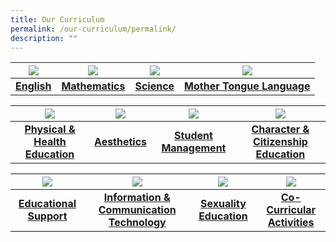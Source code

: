 ```yaml
---
title: Our Curriculum
permalink: /our-curriculum/permalink/
description: ""
---
```

| ![](/images/English.ico) | ![](/images/Maths.ico) | ![](/images/Science.ico) | ![](/images/MTL.ico) |
| :--------: | :--------: | :--------: | :--------: |
| **[English](/our-curriculum/english/)**     | **[Mathematics](/our-curriculum/mathematics/)**     | **[Science](/our-curriculum/science/)**     | **[Mother Tongue Language](/our-curriculum/mother-tongue/)**     |


| ![](/images/PHE.ico) | ![](/images/Aesthetics.ico) | ![](/images/SM.ico) | ![](/images/CCE.ico) |
| :--------: | :--------: | :--------: | :--------: |
| **[Physical & Health Education](/our-curriculum/physical-and-health-education/)**     | **[Aesthetics](/our-curriculum/aesthetics/)**     | **[Student Management](/our-curriculum/student-management/)**     | **[Character & Citizenship Education](/our-curriculum/cce/)**     |


| ![](/images/Generic%20Photos.ico) | ![](/images/ICT1.ico) | ![](/images/Sexuality%20Educcation.ico) | ![](/images/CCA.ico) |
| :--------: | :--------: | :--------: | :--------: |
| **[Educational Support](/our-curriculum/educational-support/)**     | **[Information & Communication Technology](/our-curriculum/information-communication-technology/)**     | **[Sexuality Education](/our-curriculum/sexuality-education/)**     |  **[Co-Curricular Activities](/our-curriculum/cca/clubs-and-societies/)**    |
